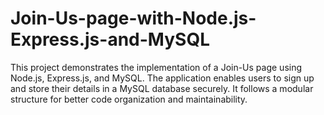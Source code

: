 # Join-Us-page-with-Node.js-Express.js-and-MySQL
This project demonstrates the implementation of a Join-Us page using Node.js, Express.js, and MySQL. The application enables users to sign up and store their details in a MySQL database securely. It follows a modular structure for better code organization and maintainability.
